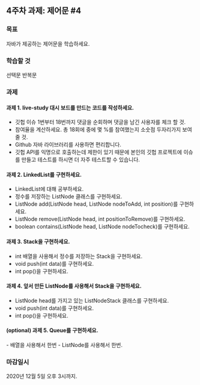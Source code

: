 <h2>4주차 과제: 제어문 #4</h2>

<h3>목표</h3>
자바가 제공하는 제어문을 학습하세요.

<h3>학습할 것</h3>
선택문
반복문

<h3>과제</h3>

<h4>과제 1. live-study 대시 보드를 만드는 코드를 작성하세요.</h4>

- 깃헙 이슈 1번부터 18번까지 댓글을 순회하며 댓글을 남긴 사용자를 체크 할 것.
- 참여율을 계산하세요. 총 18회에 중에 몇 %를 참여했는지 소숫점 두자리가지 보여줄 것.
- Github 자바 라이브러리를 사용하면 편리합니다.
- 깃헙 API를 익명으로 호출하는데 제한이 있기 때문에 본인의 깃헙 프로젝트에 이슈를 만들고 테스트를 하시면 더 자주 테스트할 수 있습니다.
 
<h4>과제 2. LinkedList를 구현하세요.</h4>

- LinkedList에 대해 공부하세요.
- 정수를 저장하는 ListNode 클래스를 구현하세요.
- ListNode add(ListNode head, ListNode nodeToAdd, int position)를 구현하세요.
- ListNode remove(ListNode head, int positionToRemove)를 구현하세요.
- boolean contains(ListNode head, ListNode nodeTocheck)를 구현하세요.

<h4>과제 3. Stack을 구현하세요.</h4>

- int 배열을 사용해서 정수를 저장하는 Stack을 구현하세요.
- void push(int data)를 구현하세요.
- int pop()을 구현하세요.

<h4>과제 4. 앞서 만든 ListNode를 사용해서 Stack을 구현하세요.</h4>

- ListNode head를 가지고 있는 ListNodeStack 클래스를 구현하세요.
- void push(int data)를 구현하세요.
- int pop()을 구현하세요.

<h4>(optional) 과제 5. Queue를 구현하세요.</h4>
- 배열을 사용해서 한번
- ListNode를 사용해서 한번.

<h3>마감일시</h3>
2020년 12월 5일 오후 3시까지.